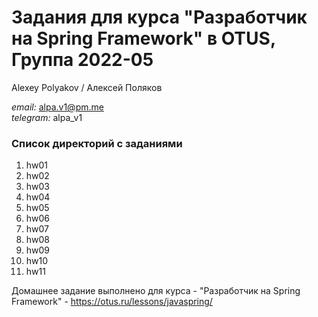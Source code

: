 # Задания для курса "Разработчик на Spring Framework" в OTUS, Группа 2022-05

Alexey Polyakov / Алексей Поляков<br>

<i>email:</i> alpa.v1@pm.me<br>
<i>telegram:</i> alpa_v1<br>

### Список директорий с заданиями

1. hw01<br>
2. hw02<br>
3. hw03<br>
4. hw04<br>
5. hw05<br>
6. hw06<br>
7. hw07<br>
8. hw08<br>
9. hw09<br>
10. hw10<br>
11. hw11<br>

Домашнее задание выполнено для курса - "Разработчик на Spring Framework" - https://otus.ru/lessons/javaspring/